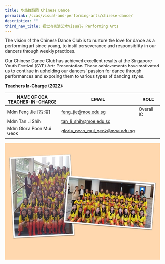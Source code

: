 ```yaml
---
title: 华族舞蹈团 Chinese Dance
permalink: /ccas/visual-and-performing-arts/chinese-dance/
description: ""
third_nav_title: 视觉与表演艺术Visual& Performing Arts
---
```



The vision of the Chinese Dance Club is to nurture the love for dance as a performing art since young, to instil perseverance and responsibility in our dancers through weekly practices.

Our Chinese Dance Club has achieved excellent results at the Singapore Youth Festival (SYF) Arts Presentation. These achievements have motivated us to continue in upholding our dancers' passion for dance through performances and exposing them to various types of dancing styles.  

**Teachers In-Charge (2022):**

| NAME OF CCA<br>TEACHER-IN-CHARGE | EMAIL | ROLE |
|---|---|---|
| Mdm Feng Jie [冯 洁] | feng_jie@moe.edu.sg | Overall IC |
| Mdm Tan Li Shih | tan_li_shih@moe.edu.sg |   |
| Mdm Gloria Poon Mui Geok | gloria_poon_mui_geok@moe.edu.sg |   |
| | | |

![](/images/Slide22.jpg)